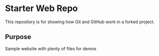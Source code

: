 # Starter Web Repo

This repository is for showing how Git and GitHub work in a forked project.

## Purpose

Sample website with plenty of files for demos